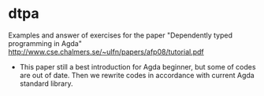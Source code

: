 # dtpa
Examples and answer of exercises for the paper "Dependently typed programming in Agda"
http://www.cse.chalmers.se/~ulfn/papers/afp08/tutorial.pdf
* This paper still a best introduction for Agda beginner, but some of codes are out of date. Then we rewrite codes in accordance with current Agda standard library. 
